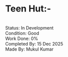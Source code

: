 # Teen Hut:-
<br>
Status: In Development
<br>
Condition: Good
<br>
Work Done: 0%
<br>
Completed By: 15 Dec 2025
<br>
Made By: Mukul Kumar
